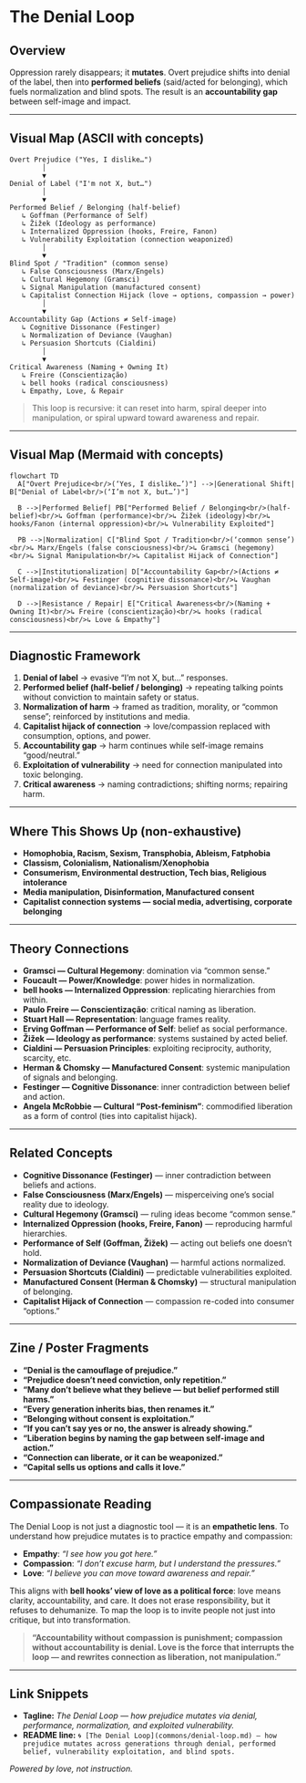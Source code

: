  # The Denial Loop

## Overview

Oppression rarely disappears; it **mutates**. Overt prejudice shifts into denial of the label, then into **performed beliefs** (said/acted for belonging), which fuels normalization and blind spots. The result is an **accountability gap** between self-image and impact.

---

## Visual Map (ASCII with concepts)

```text
Overt Prejudice ("Yes, I dislike…")
        │
        ▼
Denial of Label ("I'm not X, but…")
        │
        ▼
Performed Belief / Belonging (half-belief)
   ↳ Goffman (Performance of Self)
   ↳ Žižek (Ideology as performance)
   ↳ Internalized Oppression (hooks, Freire, Fanon)
   ↳ Vulnerability Exploitation (connection weaponized)
        │
        ▼
Blind Spot / "Tradition" (common sense)
   ↳ False Consciousness (Marx/Engels)
   ↳ Cultural Hegemony (Gramsci)
   ↳ Signal Manipulation (manufactured consent)
   ↳ Capitalist Connection Hijack (love → options, compassion → power)
        │
        ▼
Accountability Gap (Actions ≠ Self-image)
   ↳ Cognitive Dissonance (Festinger)
   ↳ Normalization of Deviance (Vaughan)
   ↳ Persuasion Shortcuts (Cialdini)
        │
        ▼
Critical Awareness (Naming + Owning It)
   ↳ Freire (Conscientização)
   ↳ bell hooks (radical consciousness)
   ↳ Empathy, Love, & Repair
```

> This loop is recursive: it can reset into harm, spiral deeper into manipulation, or spiral upward toward awareness and repair.

---

## Visual Map (Mermaid with concepts)

```mermaid
flowchart TD
  A["Overt Prejudice<br/>(‘Yes, I dislike…’)"] -->|Generational Shift| B["Denial of Label<br/>(‘I’m not X, but…’)"]

  B -->|Performed Belief| PB["Performed Belief / Belonging<br/>(half-belief)<br/>↳ Goffman (performance)<br/>↳ Žižek (ideology)<br/>↳ hooks/Fanon (internal oppression)<br/>↳ Vulnerability Exploited"]

  PB -->|Normalization| C["Blind Spot / Tradition<br/>(‘common sense’)<br/>↳ Marx/Engels (false consciousness)<br/>↳ Gramsci (hegemony)<br/>↳ Signal Manipulation<br/>↳ Capitalist Hijack of Connection"]

  C -->|Institutionalization| D["Accountability Gap<br/>(Actions ≠ Self-image)<br/>↳ Festinger (cognitive dissonance)<br/>↳ Vaughan (normalization of deviance)<br/>↳ Persuasion Shortcuts"]

  D -->|Resistance / Repair| E["Critical Awareness<br/>(Naming + Owning It)<br/>↳ Freire (conscientização)<br/>↳ hooks (radical consciousness)<br/>↳ Love & Empathy"]
```

---

## Diagnostic Framework

1. **Denial of label** → evasive “I’m not X, but…” responses.
2. **Performed belief (half-belief / belonging)** → repeating talking points without conviction to maintain safety or status.
3. **Normalization of harm** → framed as tradition, morality, or “common sense”; reinforced by institutions and media.
4. **Capitalist hijack of connection** → love/compassion replaced with consumption, options, and power.
5. **Accountability gap** → harm continues while self-image remains “good/neutral.”
6. **Exploitation of vulnerability** → need for connection manipulated into toxic belonging.
7. **Critical awareness** → naming contradictions; shifting norms; repairing harm.

---

## Where This Shows Up (non-exhaustive)

* **Homophobia, Racism, Sexism, Transphobia, Ableism, Fatphobia**
* **Classism, Colonialism, Nationalism/Xenophobia**
* **Consumerism, Environmental destruction, Tech bias, Religious intolerance**
* **Media manipulation, Disinformation, Manufactured consent**
* **Capitalist connection systems — social media, advertising, corporate belonging**

---

## Theory Connections

* **Gramsci — Cultural Hegemony**: domination via “common sense.”
* **Foucault — Power/Knowledge**: power hides in normalization.
* **bell hooks — Internalized Oppression**: replicating hierarchies from within.
* **Paulo Freire — Conscientização**: critical naming as liberation.
* **Stuart Hall — Representation**: language frames reality.
* **Erving Goffman — Performance of Self**: belief as social performance.
* **Žižek — Ideology as performance**: systems sustained by acted belief.
* **Cialdini — Persuasion Principles**: exploiting reciprocity, authority, scarcity, etc.
* **Herman & Chomsky — Manufactured Consent**: systemic manipulation of signals and belonging.
* **Festinger — Cognitive Dissonance**: inner contradiction between belief and action.
* **Angela McRobbie — Cultural “Post-feminism”**: commodified liberation as a form of control (ties into capitalist hijack).

---

## Related Concepts

* **Cognitive Dissonance (Festinger)** — inner contradiction between beliefs and actions.
* **False Consciousness (Marx/Engels)** — misperceiving one’s social reality due to ideology.
* **Cultural Hegemony (Gramsci)** — ruling ideas become “common sense.”
* **Internalized Oppression (hooks, Freire, Fanon)** — reproducing harmful hierarchies.
* **Performance of Self (Goffman, Žižek)** — acting out beliefs one doesn’t hold.
* **Normalization of Deviance (Vaughan)** — harmful actions normalized.
* **Persuasion Shortcuts (Cialdini)** — predictable vulnerabilities exploited.
* **Manufactured Consent (Herman & Chomsky)** — structural manipulation of belonging.
* **Capitalist Hijack of Connection** — compassion re-coded into consumer “options.”

---

## Zine / Poster Fragments

* **“Denial is the camouflage of prejudice.”**
* **“Prejudice doesn’t need conviction, only repetition.”**
* **“Many don’t believe what they believe — but belief performed still harms.”**
* **“Every generation inherits bias, then renames it.”**
* **“Belonging without consent is exploitation.”**
* **“If you can’t say yes or no, the answer is already showing.”**
* **“Liberation begins by naming the gap between self-image and action.”**
* **“Connection can liberate, or it can be weaponized.”**
* **“Capital sells us options and calls it love.”**

---

## Compassionate Reading

The Denial Loop is not just a diagnostic tool — it is an **empathetic lens**. To understand how prejudice mutates is to practice empathy and compassion:

* **Empathy**: *“I see how you got here.”*
* **Compassion**: *“I don’t excuse harm, but I understand the pressures.”*
* **Love**: *“I believe you can move toward awareness and repair.”*

This aligns with **bell hooks’ view of love as a political force**: love means clarity, accountability, and care. It does not erase responsibility, but it refuses to dehumanize. To map the loop is to invite people not just into critique, but into transformation.

> **“Accountability without compassion is punishment; compassion without accountability is denial. Love is the force that interrupts the loop — and rewrites connection as liberation, not manipulation.”**

---

## Link Snippets

* **Tagline:** *The Denial Loop — how prejudice mutates via denial, performance, normalization, and exploited vulnerability.*
* **README line:** `🌀 [The Denial Loop](commons/denial-loop.md) — how prejudice mutates across generations through denial, performed belief, vulnerability exploitation, and blind spots.`

*Powered by love, not instruction.*

